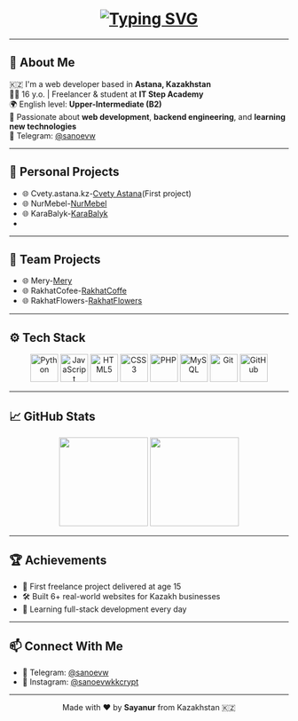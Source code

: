 <!-- Заголовок с typing effect -->
<h1 align="center">
  <a href="https://github.com/sayanurmlk">
    <img src="https://readme-typing-svg.herokuapp.com?font=Fira+Code&size=24&pause=1000&center=true&vCenter=true&width=450&lines=Hi+there!+I'm+Sayanur+%F0%9F%91%8B;Web+Developer+from+Kazakhstan;Freelancer+%7C+Student+at+IT+Step+Academy" alt="Typing SVG" />
  </a>
</h1>

---

## 🧠 About Me

🇰🇿 I'm a web developer based in **Astana, Kazakhstan**  
👨‍🎓 16 y.o. | Freelancer & student at **IT Step Academy**  
🌍 English level: **Upper-Intermediate (B2)**  
🎯 Passionate about **web development**, **backend engineering**, and **learning new technologies**  
📲 Telegram: [@sanoevw](https://t.me/sanoevw)

---

## 🚀 Personal Projects

- 🌐 Cvety.astana.kz-[Cvety Astana](https://cvetyastana-kz.kz/)(First project)
- 🌐 NurMebel-[NurMebel](https://nurmebel.netlify.app/)
- 🌐 KaraBalyk-[KaraBalyk](https://karabalyk-astana.netlify.app/)
- 
---

## 🤝 Team Projects

- 🌐 Mery-[Mery](https://mery.kz/)
- 🌐 RakhatCofee-[RakhatCoffe](https://rakhatcoffee.kz)
- 🌐 RakhatFlowers-[RakhatFlowers](https://rakhatflowers.kz/)
---

## ⚙️ Tech Stack

<p align="center">
  <img src="https://cdn.jsdelivr.net/gh/devicons/devicon/icons/python/python-original.svg" width="50" alt="Python"/>
  <img src="https://cdn.jsdelivr.net/gh/devicons/devicon/icons/javascript/javascript-original.svg" width="50" alt="JavaScript"/>
  <img src="https://cdn.jsdelivr.net/gh/devicons/devicon/icons/html5/html5-original.svg" width="50" alt="HTML5"/>
  <img src="https://cdn.jsdelivr.net/gh/devicons/devicon/icons/css3/css3-original.svg" width="50" alt="CSS3"/>
  <img src="https://cdn.jsdelivr.net/gh/devicons/devicon/icons/php/php-original.svg" width="50" alt="PHP"/>
  <img src="https://cdn.jsdelivr.net/gh/devicons/devicon/icons/mysql/mysql-original.svg" width="50" alt="MySQL"/>
  <img src="https://cdn.jsdelivr.net/gh/devicons/devicon/icons/git/git-original.svg" width="50" alt="Git"/>
  <img src="https://cdn.jsdelivr.net/gh/devicons/devicon/icons/github/github-original.svg" width="50" alt="GitHub"/>
</p>

---

## 📈 GitHub Stats

<p align="center">
  <img src="https://github-readme-stats.vercel.app/api?username=sayanurmlk&show_icons=true&theme=github_dark" height="160"/>
  <img src="https://github-readme-stats.vercel.app/api/top-langs/?username=sayanurmlk&layout=compact&theme=github_dark" height="160"/>
</p>

---

## 🏆 Achievements

- 🥇 First freelance project delivered at age 15  
- 🛠 Built 6+ real-world websites for Kazakh businesses  
- 🧠 Learning full-stack development every day  

---

## 📫 Connect With Me

- 💬 Telegram: [@sanoevw](https://t.me/sanoevw)  
- 📸 Instagram: [@sanoevwkkcrypt](https://instagram.com/sanoevwkkcrypt)

---

<p align="center">
  Made with ❤️ by <b>Sayanur</b> from Kazakhstan 🇰🇿
</p>
